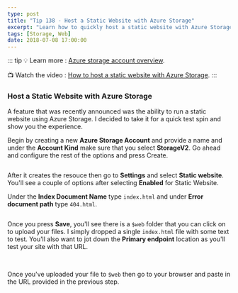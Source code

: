 ```yaml
---
type: post
title: "Tip 138 - Host a Static Website with Azure Storage"
excerpt: "Learn how to quickly host a static website with Azure Storage"
tags: [Storage, Web]
date: 2018-07-08 17:00:00
---
```


::: tip
:bulb: Learn more : [Azure storage account overview](https://docs.microsoft.com/azure/storage/common/storage-account-overview?WT.mc_id=docs-azuredevtips-azureappsdev).

:tv: Watch the video : [How to host a static website with Azure Storage](https://www.youtube.com/watch?v=gYpNC_tdbQQ&list=PLLasX02E8BPCNCK8Thcxu-Y-XcBUbhFWC&index=51?WT.mc_id=youtube-azuredevtips-azureappsdev).
:::

### Host a Static Website with Azure Storage

A feature that was recently announced was the ability to run a static website using Azure Storage. I decided to take it for a quick test spin and show you the experience.

Begin by creating a new **Azure Storage Account** and provide a name and under the **Account Kind** make sure that you select **StorageV2**. Go ahead and configure the rest of the options and press Create.

<img :src="$withBase('/files/azurestoragestaticsite1.png')">

After it creates the resouce then go to **Settings** and select **Static website**. You'll see a couple of options after selecting **Enabled** for Static Website.

Under the **Index Document Name** type `index.html` and under **Error document path** type `404.html`.

<img :src="$withBase('/files/azurestoragestaticsite2.png')">

Once you press **Save**, you'll see there is a `$web` folder that you can click on to upload your files. I simply dropped a single `index.html` file with some text to test. You'll also want to jot down the **Primary endpoint** location as you'll test your site with that URL.

<img :src="$withBase('/files/azurestoragestaticsite3.png')">

<img :src="$withBase('/files/azurestoragestaticsite5.png')">

Once you've uploaded your file to `$web` then go to your browser and paste in the URL provided in the previous step.

<img :src="$withBase('/files/azurestoragestaticsite4.png')">
